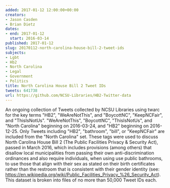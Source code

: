 ```yaml
---
added: 2017-01-12 12:00:00+00:00
creators:
- Jason Casden
- Brian Dietz
dates:
- end: 2017-01-12
  start: 2016-03-14
published: 2017-01-12
slug: 20170112-north-carolina-house-bill-2-tweet-ids
subjects:
- Lgbt
- Hb2
- North Carolina
- Legal
- Government
- Politics
title: North Carolina House Bill 2 Tweet IDs
tweets: 641738
url: https://github.com/NCSU-Libraries/HB2-Twitter-data
---
```


An ongoing collection of Tweets collected by NCSU Libraries using twarc for the key terms "HB2", "WeAreNotThis", and "BoycottNC", "KeepNCFair", and "ThisIsNotUs". "WeAreNotThis", "BoycottNC", "ThisIsNotUs", and "North Carolina" beginning on 2016-03-24, and "HB2" beginning on 2016-12-25. Only Tweets including "HB2", "bathroom", "bill", or "KeepNCFair" are included from the "North Carolina" set. These tags were used to discuss North Carolina House Bill 2 (The Public Facilities Privacy & Security Act), passed in March 2016, which includes provisions (among others) that disallow local municipalities from passing their own anti-discrimination ordinances and also require individuals, when using use public bathrooms, to use those that align with their sex as stated on their birth certificates rather than the restroom that is consistent with their gender identity (see: https://en.wikipedia.org/wiki/Public_Facilities_Privacy_%26_Security_Act). This dataset is broken into files of no more than 50,000 Tweet IDs each.
